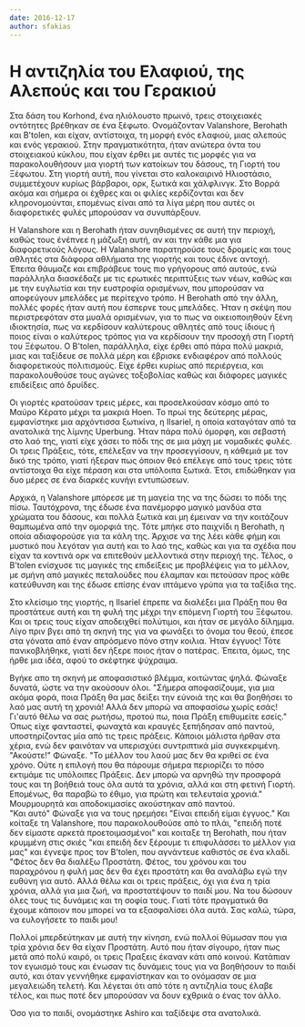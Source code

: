```yaml
---
date: 2016-12-17
author: sfakias
---
```

# Η αντιζηλία του Ελαφιού, της Αλεπούς και του Γερακιού

Στα δάση του Korhond, ένα ηλιόλουστο πρωινό, τρεις στοιχειακές οντότητες
βρέθηκαν σε ένα ξέφωτο. Ονομάζονταν Valanshore, Berohath και B'tolen, και
είχαν, αντίστοιχα, τη μορφή ενός ελαφιού, μιας αλεπούς και ενός γερακιού. Στην
πραγματικότητα, ήταν ανώτερα όντα του στοιχειακού κύκλου, που είχαν έρθει με
αυτές τις μορφές για να παρακολουθήσουν μια γιορτή των κατοίκων του δάσους, τη
Γιορτή του Ξέφωτου. Στη γιορτή αυτή, που γίνεται στο καλοκαιρινό Ηλιοστάσιο,
συμμετέχουν κυρίως βάρβαροι, ορκ, ξωτικά και χάλφλινγκ. Στο Βορρά ακόμα και
σήμερα οι έχθρες και οι φιλίες κερδίζονται και δεν κληρονομούνται, επομένως
είναι από τα λίγα μέρη που αυτές οι διαφορετικές φυλές μπορούσαν να
συνυπάρξουν.



H Valanshore και η Berohath ήταν συνηθισμένες σε αυτή την περιοχή, καθώς τους
ένέπνεε η μάζωξη αυτή, αν και την κάθε μια για διαφορετικούς λόγους. H
Valanshore παρατηρούσε τους δρομείς και τους αθλητές στα διάφορα αθλήματα της
γιορτής και τους έδινε αντοχή. Έπειτα θάυμαζε και επιβράβευε τους πιο
γρήγορους από αυτούς, ενώ παράλληλα διασκέδαζε με τις ερωτικές περιπτύξεις των
νέων, καθώς και με την ευγλωτία και την ευστροφία ορισμένων, που μπορούσαν να
αποφεύγουν μπελάδες με περίτεχνο τρόπο. Η Berohath από την άλλη, πολλές φορές
ήταν αυτή που έσπερνε τους μπελάδες. Ήταν η σκέψη που περιστρεφόταν στα μυαλά
ορισμένων, για το πως να οικειοποιηθούν ξένη ιδιοκτησία, πως να κερδίσουν
καλύτερους αθλητές από τους ίδιους ή ποιος είναι ο καλύτερος τρόπος για να
κερδίσουν την προσοχή στη Γιορτή του Ξέφωτου. Ο B'tolen, παράλληλα, είχε έρθει
από πάρα πολύ μακριά, μιας και ταξίδευε σε πολλά μέρη και έβρισκε ενδιαφέρον
από πολλούς διαφορετικούς πολιτισμούς. Είχε έρθει κυρίως από περιέργεια, και
παρακολουθούσε τους αγώνες τοξοβολίας καθώς και διάφορες μαγικές επιδείξεις
από δρυίδες.  

Οι γιορτές κρατούσαν τρεις μέρες, και προσελκούσαν κόσμο από το Μαύρο Κέρατο
μέχρι τα μακριά Hoen. Το πρωί της δεύτερης μέρας, εμφανίστηκε μια αρχόντισσα
ξωτικίνα, η Ilsariel, η οποία καταγόταν από τα ανατολικά της λίμνης Uperbung.
Ήταν πάρα πολύ όμορφη, και σεβαστή στο λαό της, γιατί είχε χάσει το πόδι της
σε μια μάχη με νομαδικές φυλές. Οι τρεις Πράξεις, τότε, επέλεξαν να την
προσεγγίσουν, η κάθεμιά με τον δικό της τρόπο, γιατί ήξεραν πως όποιον θεό
επέλεγε από τους τρεις τότε αντίστοιχα θα είχε πέραση και στα υπόλοιπα ξωτικά.
Έτσι, επιδώθηκαν για δυο μέρες σε ένα διαρκές κυνήγι εντυπώσεων.  

Αρχικά, η Valanshore μπόρεσε με τη μαγεία της να της δώσει το πόδι της πίσω.
Ταυτόχρονα, της έδωσε ένα πανέμορφο μαγικό μανδύα στα χρώματα του δάσους, και
πολλά ξωτικά και μη έμειναν να την κοιτάζουν θαμπωμένα από την ομορφιά της.
Τότε μπήκε στο παιχνίδι η Berohath, η οποία αδιαφορούσε για τα κάλη της.
Άρχισε να της λέει κάθε φήμη και μυστικό που λεγόταν για αυτή και το λαό της,
καθώς και για τα σχέδια που είχαν τα κοντινά ορκ να επιτεθούν μελλοντικά στην
περιοχή της. Τέλος, ο B'tolen ενίσχυσε τις μαγικές της επιδείξεις με
προβλέψεις για το μέλλον, με σμήνη από μαγικές πεταλούδες που έλαμπαν και
πετούσαν προς κάθε κατεύθυνση και της έδωσε επίσης έναν ιπτάμενο γρύπα για τα
ταξίδια της.  

Στο κλείσιμο της γιορτής, η Ilsariel έπρεπε να διαλέξει μια Πράξη που θα
προστάτευε αυτή και τη φυλή της μέχρι την επόμενη Γιορτή του Ξέφωτου. Και οι
τρεις τους είχαν αποδειχθεί πολύτιμοι, και ήταν σε μεγάλο δίλημμα. Λίγο πριν
βγει από τη σκηνή της για να φωνάξει το όνομα του θεού, έπεσε στα γόνατα από
έναν απρόσμενο πόνο στην κοιλια. Ήταν έγγυος! Τότε πανικοβλήθηκε, γιατί δεν
ήξερε ποιος ήταν ο πατέρας. Έπειτα, όμως, της ήρθε μια ιδέα, αφού το σκέφτηκε
ψύχραιμα.  

Βγήκε απο τη σκηνή με αποφασιστικό βλέμμα, κοιτώντας ψηλά. Φώναξε δυνατά, ώστε
να την ακούσουν όλοι. "Σήμερα αποφασίζουμε, για μια ακόμα φορά, ποια Πράξη θα
μας δείξει την εύνοιά της και θα βοηθήσει το λαό μας αυτή τη χρονιά! Αλλά δεν
μπορώ να αποφασίσω χωρίς εσάς! Γι'αυτό θέλω να σας ρωτήσω, προτού πω, ποια
Πράξη επιθυμείτε εσείς."  
Όπως είχε φανταστεί, φωναχτά και κραυγές ξεπήδησαν από παντού, υποστηρίζοντας
μία από τις τρεις πράξεις. Κάποιοι μάλιστα ήρθαν στα χέρια, ενώ δεν φαινόταν
να υπερισχύει συντριπτικά μία συγκεκριμένη.  
"Ακούστε!" Φώναξε. "Το μέλλον του λαού μας δεν θα κριθεί σε ένα χρόνο. Ούτε η
επιλογή που θα πάρουμε σήμερα περιορίζει το πόσο εκτιμάμε τις υπόλοιπες
Πράξεις. Δεν μπορώ να αρνηθώ την προσφορά τους και τη βοήθειά τους όλα αυτά τα
χρόνια, αλλά και στη φετινή Γιορτή. Επομένως, θα παραβώ το έθιμο, για πρώτη
και τελευταία χρονιά."  
Μουρμουρητά και αποδοκιμασίες ακούστηκαν από παντού.  
"Και αυτό" Φώναξε για να τους ηρεμήσει "Είναι επειδή είμαι έγγυος." Και
κοίταξε τη Valanshore, που παρακολουθούσε από το πλάι, "επειδή ποτέ δεν
είμαστε αρκετά προετοιμασμένοι" και κοιταξε τη Berohath, που ήταν κρυμμένη
στις σκιές "και επειδή δεν ξέρουμε τι επιφυλάσσει το μέλλον για μας" και
έγνεψε προς τον B'tolen, που αγνάντευε καθιστός σε ένα κλαδί.  
"Φέτος δεν θα διαλέξω Προστάτη. Φέτος, του χρόνου και του παραχρόνου η φυλή
μας δεν θα έχει προστάτη και θα αναλάβω εγώ την ευθύνη για αυτό. Αλλά θέλω και
οι τρεις πράξεις, όχι για ένα η τρία χρόνια, αλλά για μια ζωή, να προστατέψουν
το παιδί μου. Να του δώσουν όλες τους τις δυνάμεις και τη σοφία τους. Γιατί
τότε πραγματικά θα έχουμε κάποιον που μπορεί να τα εξασφαλίσει όλα αυτά. Σας
καλώ, τώρα, να ευλογήσετε το παιδι μου!  

Πολλοί μπερδεύτηκαν με αυτή την κίνηση, ενώ πολλοί θύμωσαν που για τρία χρόνια
δεν θα είχαν Προστάτη. Αυτό που ήταν σίγουρο, ήταν πως μετά από πολύ καιρό, οι
τρεις Πραξεις έκαναν κάτι από κοινού. Κατάπιαν τον εγωισμό τους και ένωσαν τις
δυνάμεις τους για να βοηθήσουν το παιδί αυτό, και όταν γεννήθηκε εμφανίστηκαν
και το ονόμασαν σε μια μεγαλειώδη τελετή. Και λέγεται ότι από τότε η αντιζηλία
τους έλαβε τέλος, και πως ποτέ δεν μπορούσαν να δουν εχθρικά ο ένας τον άλλο.  

Όσο για το παιδί, ονομάστηκε Ashiro και ταξίδεψε στα ανατολικά.

